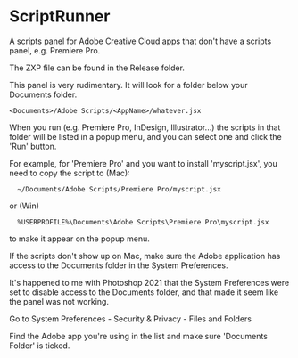 # ScriptRunner

A scripts panel for Adobe Creative Cloud apps that don't have a scripts panel, 
e.g. Premiere Pro.

The ZXP file can be found in the Release folder.

This panel is very rudimentary. It will look for a folder below your Documents folder.
```
<Documents>/Adobe Scripts/<AppName>/whatever.jsx
```
When you run <AppName> (e.g. Premiere Pro, InDesign, Illustrator...) the scripts
in that folder will be listed in a popup menu, and you can select one and click
the 'Run' button. 

For example, for 'Premiere Pro' and you want to install 'myscript.jsx', 
you need to copy the script to (Mac):
```
  ~/Documents/Adobe Scripts/Premiere Pro/myscript.jsx
```
or (Win)
```
  %USERPROFILE%\Documents\Adobe Scripts\Premiere Pro\myscript.jsx
```
to make it appear on the popup menu.

If the scripts don't show up on Mac, make sure the Adobe application has access to the Documents folder in the System Preferences. 

It's happened to me with Photoshop 2021 that the System Preferences were set to 
disable access to the Documents folder, and that made it seem like the panel was not working.

Go to System Preferences - Security & Privacy - Files and Folders

Find the Adobe app you're using in the list and make sure 'Documents Folder' is ticked.